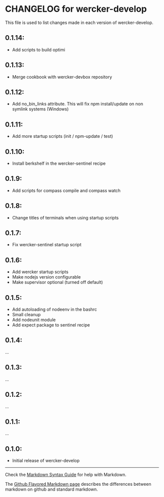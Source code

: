 # CHANGELOG for wercker-develop

This file is used to list changes made in each version of wercker-develop.

## 0.1.14:

* Add scripts to build optimi

## 0.1.13:

* Merge cookbook with wercker-devbox repository

## 0.1.12:

* Add no_bin_links attribute. This will fix npm install/update on non symlink systems (Windows)

## 0.1.11:

* Add more startup scripts (init / npm-update / test)

## 0.1.10:

* Install berkshelf in the wercker-sentinel recipe

## 0.1.9:

* Add scripts for compass compile and compass watch

## 0.1.8:

* Change titles of terminals when using startup scripts

## 0.1.7:

* Fix wercker-sentinel startup script

## 0.1.6:

* Add wercker startup scripts
* Make nodejs version configurable
* Make supervisor optional (turned off default)

## 0.1.5:

* Add autoloading of nodeenv in the bashrc
* Small cleanup
* Add nodeunit module
* Add expect package to sentinel recipe

## 0.1.4:

...

## 0.1.3:

...

## 0.1.2:

...

## 0.1.1:

...

## 0.1.0:

* Initial release of wercker-develop

- - -
Check the [Markdown Syntax Guide](http://daringfireball.net/projects/markdown/syntax) for help with Markdown.

The [Github Flavored Markdown page](http://github.github.com/github-flavored-markdown/) describes the differences between markdown on github and standard markdown.
